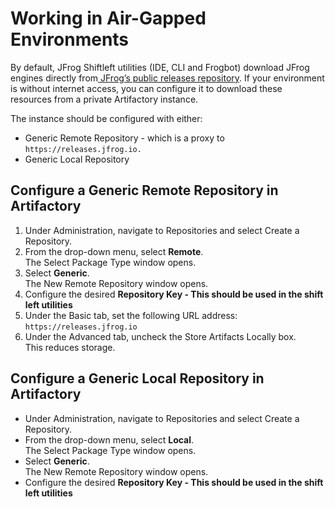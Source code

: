 # Working in Air-Gapped Environments

By default, JFrog Shiftleft utilities (IDE, CLI and Frogbot) download JFrog engines directly from[ JFrog’s public releases repository](https://releases.jfrog.io). If your environment is without internet access, you can configure it to download these resources from a private Artifactory instance.

The instance should be configured with either:

* Generic Remote Repository - which is a proxy to `https://releases.jfrog.io.`
* Generic Local Repository



## Configure a Generic Remote Repository in Artifactory

1. Under Administration, navigate to Repositories and select Create a Repository.&#x20;
2. From the drop-down menu, select **Remote**. \
   The Select Package Type window opens.
3. Select **Generic**.\
   The New Remote Repository window opens.
4. Configure the desired **Repository Key - This should be used in the shift left utilities**
5. Under the Basic tab, set the following URL address: \
   `https://releases.jfrog.io`
6. Under the Advanced tab, uncheck the Store Artifacts Locally box. \
   This reduces storage.

## Configure a Generic Local Repository in Artifactory

* Under Administration, navigate to Repositories and select Create a Repository.&#x20;
* From the drop-down menu, select **Local**. \
  The Select Package Type window opens.
* Select **Generic**.\
  The New Remote Repository window opens.
* Configure the desired **Repository Key - This should be used in the shift left utilities**
